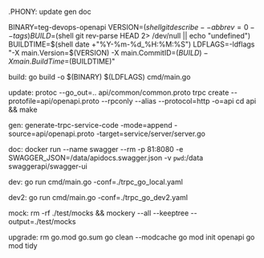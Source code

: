 .PHONY: update gen doc

BINARY=teg-devops-openapi
VERSION=$(shell git describe --abbrev=0 --tags)
BUILD=$(shell git rev-parse HEAD 2> /dev/null || echo "undefined")
BUILDTIME=$(shell date +"%Y-%m-%d_%H:%M:%S")
LDFLAGS=-ldflags "-X main.Version=$(VERSION) -X main.CommitID=$(BUILD) -X main.BuildTime=$(BUILDTIME)"

build:
	go build -o $(BINARY) $(LDFLAGS) cmd/main.go

update:
	protoc --go_out=.. api/common/common.proto
	trpc create --protofile=api/openapi.proto --rpconly --alias --protocol=http -o=api
	cd api && make

gen:
	generate-trpc-service-code -mode=append -source=api/openapi.proto -target=service/server/server.go

doc:
	docker run --name swagger --rm -p 81:8080 -e SWAGGER_JSON=/data/apidocs.swagger.json -v `pwd`:/data swaggerapi/swagger-ui 

dev:
	go run cmd/main.go -conf=./trpc_go_local.yaml

dev2:
	go run cmd/main.go -conf=./trpc_go_dev2.yaml

mock:
	rm -rf ./test/mocks && mockery --all --keeptree --output=./test/mocks	

upgrade:
	rm go.mod go.sum
	go clean --modcache
	go mod init openapi
	go mod tidy
